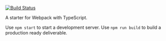 [![Build Status](https://travis-ci.org/gronono/webpack-ts-starter.svg?branch=master)](https://travis-ci.org/gronono/webpack-ts-starter)

A starter for Webpack with TypeScript.

Use `npm start` to start a development server.
Use `npm run build` to build a production ready deliverable.
